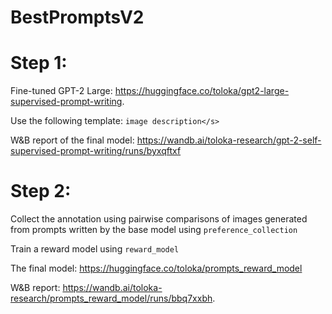 # BestPromptsV2

# Step 1:

Fine-tuned GPT-2 Large: https://huggingface.co/toloka/gpt2-large-supervised-prompt-writing.

Use the following template: `image description</s>`

W&B report of the final model: https://wandb.ai/toloka-research/gpt-2-self-supervised-prompt-writing/runs/byxqftxf


# Step 2:

Collect the annotation using pairwise comparisons of images generated from prompts written by the base model using `preference_collection`

Train a reward model using `reward_model`


The final model: https://huggingface.co/toloka/prompts_reward_model

W&B report: https://wandb.ai/toloka-research/prompts_reward_model/runs/bbq7xxbh.
